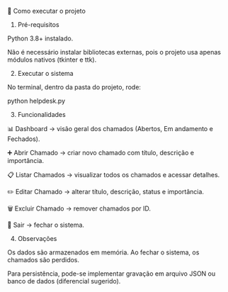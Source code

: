 🚀 Como executar o projeto
1. Pré-requisitos

Python 3.8+ instalado.

Não é necessário instalar bibliotecas externas, pois o projeto usa apenas módulos nativos (tkinter e ttk).

2. Executar o sistema

No terminal, dentro da pasta do projeto, rode:

python helpdesk.py

3. Funcionalidades

📊 Dashboard → visão geral dos chamados (Abertos, Em andamento e Fechados).

➕ Abrir Chamado → criar novo chamado com título, descrição e importância.

📋 Listar Chamados → visualizar todos os chamados e acessar detalhes.

✏️ Editar Chamado → alterar título, descrição, status e importância.

🗑️ Excluir Chamado → remover chamados por ID.

🚪 Sair → fechar o sistema.

4. Observações

Os dados são armazenados em memória. Ao fechar o sistema, os chamados são perdidos.

Para persistência, pode-se implementar gravação em arquivo JSON ou banco de dados (diferencial sugerido).
